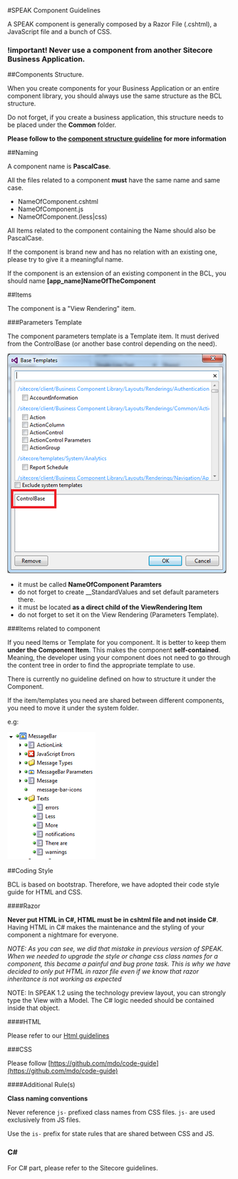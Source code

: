 #SPEAK Component Guidelines

A SPEAK component is generally composed by a Razor File (.cshtml), a JavaScript file and a bunch of CSS.

### !important! Never use a component from another Sitecore Business Application.

##Components Structure.

When you create components for your Business Application or an entire component library, you should always use the same structure as the BCL structure.

Do not forget, if you create a business application, this structure needs to be placed under the **Common** folder.

**Please follow to the [component structure guideline](componentStructure.md) for more information** 

##Naming

A component name is **PascalCase**.

All the files related to a component **must** have the same name and same case.

- NameOfComponent.cshtml
- NameOfComponent.js
- NameOfComponent.(less|css)

All Items related to the component containing the Name should also be PascalCase.

If the component is brand new and has no relation with an existing one, please try to give it a meaningful name.

If the component is an extension of an existing component in the BCL, you should name **[app_name]NameOfTheComponent**

##Items

The component is a "View Rendering" item.

###Parameters Template

The component parameters template is a Template item. It must derived from the ControlBase (or another base control depending on the need).

![](component-base-template.png)

- it must be called **NameOfComponent Paramters**
- do not forget to create __StandardValues and set default parameters there.
- it must be located **as a direct child of the ViewRendering Item**
- do not forget to set it on the View Rendering (Parameters Template).

###Items related to component

If you need Items or Template for you component. It is better to keep them **under the Component Item**. This makes the component **self-contained**. Meaning, the developer using your component does not need to go through the content tree in order to find the appropriate template to use.

There is currently no guideline defined on how to structure it under the Component.

If the item/templates you need are shared between different components, you need to move it under the system folder.

e.g:

![](component-self-contain.PNG)

##Coding Style

BCL is based on bootstrap. Therefore, we have adopted their code style guide for HTML and CSS.

####Razor

**Never put HTML in C#, HTML must be in cshtml file and not inside C#**. Having HTML in C# makes the maintenance and the styling of your component a nightmare for everyone.

*NOTE: As you can see, we did that mistake in previous version of SPEAK. When we needed to upgrade the style or change css class names for a component, this became a painful and bug prone task. This is why we have decided to only put HTML in razor file even if we know that razor inheritance is not working as expected*

NOTE: In SPEAK 1.2 using the technology preview layout, you can strongly type the View with a Model. The C# logic needed should be contained inside that object.

####HTML

Please refer to our [Html guidelines](html.md)

###CSS

Please follow [https://github.com/mdo/code-guide](https://github.com/mdo/code-guide)

####Additional Rule(s)

**Class naming conventions**

Never reference ```js-``` prefixed class names from CSS files. ```js-``` are used exclusively from JS files.

Use the ```is-``` prefix for state rules that are shared between CSS and JS.

### C# 

For C# part, please refer to the Sitecore guidelines.